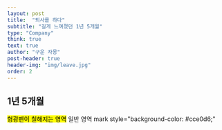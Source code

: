 ```yaml
---
layout: post
title:  "퇴사를 하다"
subtitle: "길게 느껴졌던 1년 5개월"
type: "Company"
think: true
text: true
author: "구운 자몽"
post-header: true
header-img: "img/leave.jpg"
order: 2
---
```

## 1년 5개월

 <mark>형광펜이 칠해지는 영역</mark> 일반 영역
mark style="background-color: #cce0d6;"
